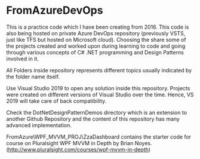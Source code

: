 # FromAzureDevOps

This is a practice code which I have been creating from 2016. This code is also being hosted on private Azure DevOps repository (previously VSTS, just like TFS but hosted on Microsoft cloud). Choosing the share some of the projects created and worked upon during learning to code and going through various concepts of C# .NET programming and Design Patterns involved in it.

All Folders inside repository represents different topics usually indicated by the folder name itself.

Use Visual Studio 2019 to open any solution inside this repository. Projects were created on different versions of Visual Studio over the time. Hence, VS 2019 will take care of back compatibility.

Check the DotNetDesignPatternDemos directory which is an extension to another Github Repository and the content of this repository has many advanced implementation.

FromAzure\WPF_MVVM_PROJ\ZzaDashboard contains the starter code for course on Pluralsight WPF MVVM in Depth by Brian Noyes. (http://www.pluralsight.com/courses/wpf-mvvm-in-depth)
